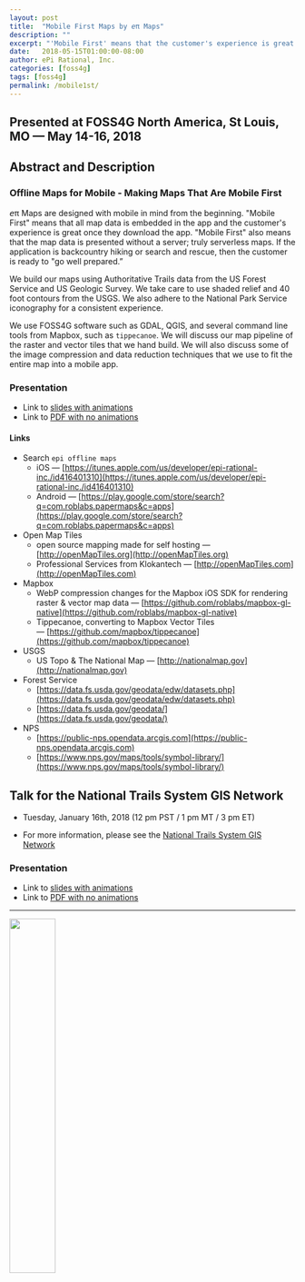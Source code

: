 ```yaml
---
layout: post
title:  "Mobile First Maps by 𝘦π Maps"
description: ""
excerpt: "'Mobile First' means that the customer's experience is great once they download the app."
date:   2018-05-15T01:00:00-08:00
author: ePi Rational, Inc.
categories: [foss4g]
tags: [foss4g]
permalink: /mobile1st/
---
```


## Presented at FOSS4G North America, St Louis, MO — May 14-16, 2018

<!-- <img alt="" src="/assets/img/1970-01-01-foss4g-na-2018-workshop-foss4gna.jpeg" width="" height="" > -->

##  Abstract and Description

### Offline Maps for Mobile - Making Maps That Are Mobile First

𝘦π Maps are designed with mobile in mind from the beginning.  "Mobile First" means that all map data is embedded in the app and the customer's experience is great once they download the app.  "Mobile First" also means that the map data is presented without a server; truly serverless maps.  If the application is backcountry hiking or search and rescue, then the customer is ready to "go well prepared.”

We build our maps using Authoritative Trails data from the US Forest Service and US Geologic Survey.  We take care to use shaded relief and 40 foot contours from the USGS.  We also adhere to the National Park Service iconography for a consistent experience.

We use FOSS4G software such as GDAL, QGIS, and several command line tools from Mapbox, such as `tippecanoe`.  We will discuss our map pipeline of the raster and vector tiles that we hand build.  We will also discuss some of the image compression and data reduction techniques that we use to fit the entire map into a mobile app.

### Presentation

* Link to [slides with animations](/projects/Rob-Chohan-RobLabs.com-mobile1st)
* Link to [PDF with no animations](https://drive.google.com/file/d/1NgIaqi-aC6QBAuFVc-iOlidIilrSOMw9/view?usp=sharing)

#### Links

* Search `epi offline maps`
  * iOS — [https://itunes.apple.com/us/developer/epi-rational-inc./id416401310](https://itunes.apple.com/us/developer/epi-rational-inc./id416401310)
  * Android — [https://play.google.com/store/search?q=com.roblabs.papermaps&c=apps](https://play.google.com/store/search?q=com.roblabs.papermaps&c=apps)
* Open Map Tiles
  * open source mapping made for self hosting — [http://openMapTiles.org](http://openMapTiles.org)
  * Professional Services from Klokantech — [http://openMapTiles.com](http://openMapTiles.com)  
* Mapbox
  * WebP compression changes for the Mapbox iOS SDK for rendering raster & vector map data — [https://github.com/roblabs/mapbox-gl-native](https://github.com/roblabs/mapbox-gl-native)
  * Tippecanoe, converting to Mapbox Vector Tiles — [https://github.com/mapbox/tippecanoe](https://github.com/mapbox/tippecanoe)
* USGS
  * US Topo & The National Map — [http://nationalmap.gov](http://nationalmap.gov)
* Forest Service
  * [https://data.fs.usda.gov/geodata/edw/datasets.php](https://data.fs.usda.gov/geodata/edw/datasets.php)
  * [https://data.fs.usda.gov/geodata/](https://data.fs.usda.gov/geodata/)
* NPS
  * [https://public-nps.opendata.arcgis.com](https://public-nps.opendata.arcgis.com)
  * [https://www.nps.gov/maps/tools/symbol-library/](https://www.nps.gov/maps/tools/symbol-library/)


## Talk for the National Trails System GIS Network

*  Tuesday, January 16th, 2018 (12 pm PST / 1 pm MT / 3 pm ET)

* For more information, please see the [National Trails System GIS Network](http://pnts.org/new/national-trails-system-gis-network/)


### Presentation

* Link to [slides with animations](/projects/Rob-Chohan-RobLabs.com-mobile1st)
* Link to [PDF with no animations](https://drive.google.com/file/d/1NgIaqi-aC6QBAuFVc-iOlidIilrSOMw9/view?usp=sharing)


---

<img alt="" src="https://user-images.githubusercontent.com/118112/34805979-7078bb32-f635-11e7-8f18-24c3d9d27131.png" width="40%" >

